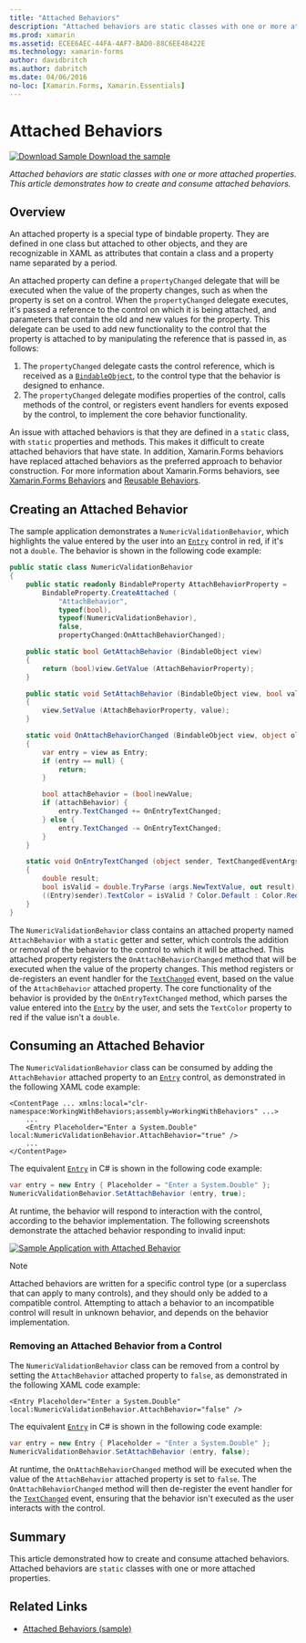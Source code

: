 ```yaml
---
title: "Attached Behaviors"
description: "Attached behaviors are static classes with one or more attached properties. This article demonstrates how to create and consume attached behaviors."
ms.prod: xamarin
ms.assetid: ECEE6AEC-44FA-4AF7-BAD0-88C6EE48422E
ms.technology: xamarin-forms
author: davidbritch
ms.author: dabritch
ms.date: 04/06/2016
no-loc: [Xamarin.Forms, Xamarin.Essentials]
---
```


# Attached Behaviors

[![Download Sample](~/media/shared/download.png) Download the sample](https://docs.microsoft.com/samples/xamarin/xamarin-forms-samples/behaviors-attachednumericvalidationbehavior)

_Attached behaviors are static classes with one or more attached properties. This article demonstrates how to create and consume attached behaviors._

## Overview

An attached property is a special type of bindable property. They are defined in one class but attached to other objects, and they are recognizable in XAML as attributes that contain a class and a property name separated by a period.

An attached property can define a `propertyChanged` delegate that will be executed when the value of the property changes, such as when the property is set on a control. When the `propertyChanged` delegate executes, it's passed a reference to the control on which it is being attached, and parameters that contain the old and new values for the property. This delegate can be used to add new functionality to the control that the property is attached to by manipulating the reference that is passed in, as follows:

1. The `propertyChanged` delegate casts the control reference, which is received as a [`BindableObject`](xref:Xamarin.Forms.BindableObject), to the control type that the behavior is designed to enhance.
1. The `propertyChanged` delegate modifies properties of the control, calls methods of the control, or registers event handlers for events exposed by the control, to implement the core behavior functionality.

An issue with attached behaviors is that they are defined in a `static` class, with `static` properties and methods. This makes it difficult to create attached behaviors that have state. In addition, Xamarin.Forms behaviors have replaced attached behaviors as the preferred approach to behavior construction. For more information about Xamarin.Forms behaviors, see [Xamarin.Forms Behaviors](~/xamarin-forms/app-fundamentals/behaviors/creating.md) and [Reusable Behaviors](~/xamarin-forms/app-fundamentals/behaviors/reusable/index.md).

## Creating an Attached Behavior

The sample application demonstrates a `NumericValidationBehavior`, which highlights the value entered by the user into an [`Entry`](xref:Xamarin.Forms.Entry) control in red, if it's not a `double`. The behavior is shown in the following code example:

```csharp
public static class NumericValidationBehavior
{
    public static readonly BindableProperty AttachBehaviorProperty =
        BindableProperty.CreateAttached (
            "AttachBehavior",
            typeof(bool),
            typeof(NumericValidationBehavior),
            false,
            propertyChanged:OnAttachBehaviorChanged);

    public static bool GetAttachBehavior (BindableObject view)
    {
        return (bool)view.GetValue (AttachBehaviorProperty);
    }

    public static void SetAttachBehavior (BindableObject view, bool value)
    {
        view.SetValue (AttachBehaviorProperty, value);
    }

    static void OnAttachBehaviorChanged (BindableObject view, object oldValue, object newValue)
    {
        var entry = view as Entry;
        if (entry == null) {
            return;
        }

        bool attachBehavior = (bool)newValue;
        if (attachBehavior) {
            entry.TextChanged += OnEntryTextChanged;
        } else {
            entry.TextChanged -= OnEntryTextChanged;
        }
    }

    static void OnEntryTextChanged (object sender, TextChangedEventArgs args)
    {
        double result;
        bool isValid = double.TryParse (args.NewTextValue, out result);
        ((Entry)sender).TextColor = isValid ? Color.Default : Color.Red;
    }
}
```

The `NumericValidationBehavior` class contains an attached property named `AttachBehavior` with a `static` getter and setter, which controls the addition or removal of the behavior to the control to which it will be attached. This attached property registers the `OnAttachBehaviorChanged` method that will be executed when the value of the property changes. This method registers or de-registers an event handler for the [`TextChanged`](xref:Xamarin.Forms.InputView.TextChanged) event, based on the value of the `AttachBehavior` attached property. The core functionality of the behavior is provided by the `OnEntryTextChanged` method, which parses the value entered into the [`Entry`](xref:Xamarin.Forms.Entry) by the user, and sets the `TextColor` property to red if the value isn't a `double`.

## Consuming an Attached Behavior

The `NumericValidationBehavior` class can be consumed by adding the `AttachBehavior` attached property to an [`Entry`](xref:Xamarin.Forms.Entry) control, as demonstrated in the following XAML code example:

```xaml
<ContentPage ... xmlns:local="clr-namespace:WorkingWithBehaviors;assembly=WorkingWithBehaviors" ...>
    ...
    <Entry Placeholder="Enter a System.Double" local:NumericValidationBehavior.AttachBehavior="true" />
    ...
</ContentPage>
```

The equivalent [`Entry`](xref:Xamarin.Forms.Entry) in C# is shown in the following code example:

```csharp
var entry = new Entry { Placeholder = "Enter a System.Double" };
NumericValidationBehavior.SetAttachBehavior (entry, true);
```

At runtime, the behavior will respond to interaction with the control, according to the behavior implementation. The following screenshots demonstrate the attached behavior responding to invalid input:

[![](attached-images/screenshots-sml.png "Sample Application with Attached Behavior")](attached-images/screenshots.png#lightbox "Sample Application with Attached Behavior")

> [!NOTE]
> Attached behaviors are written for a specific control type (or a superclass that can apply to many controls), and they should only be added to a compatible control. Attempting to attach a behavior to an incompatible control will result in unknown behavior, and depends on the behavior implementation.

### Removing an Attached Behavior from a Control

The `NumericValidationBehavior` class can be removed from a control by setting the `AttachBehavior` attached property to `false`, as demonstrated in the following XAML code example:

```xaml
<Entry Placeholder="Enter a System.Double" local:NumericValidationBehavior.AttachBehavior="false" />
```

The equivalent [`Entry`](xref:Xamarin.Forms.Entry) in C# is shown in the following code example:

```csharp
var entry = new Entry { Placeholder = "Enter a System.Double" };
NumericValidationBehavior.SetAttachBehavior (entry, false);
```

At runtime, the `OnAttachBehaviorChanged` method will be executed when the value of the `AttachBehavior` attached property is set to `false`. The `OnAttachBehaviorChanged` method will then de-register the event handler for the [`TextChanged`](xref:Xamarin.Forms.InputView.TextChanged) event, ensuring that the behavior isn't executed as the user interacts with the control.

## Summary

This article demonstrated how to create and consume attached behaviors. Attached behaviors are `static` classes with one or more attached properties.

## Related Links

- [Attached Behaviors (sample)](https://docs.microsoft.com/samples/xamarin/xamarin-forms-samples/behaviors-attachednumericvalidationbehavior)
